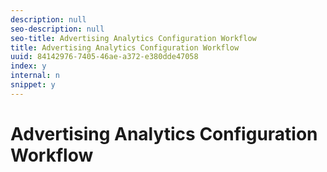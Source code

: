```yaml
---
description: null
seo-description: null
seo-title: Advertising Analytics Configuration Workflow
title: Advertising Analytics Configuration Workflow
uuid: 84142976-7405-46ae-a372-e380dde47058
index: y
internal: n
snippet: y
---
```


# Advertising Analytics Configuration Workflow

